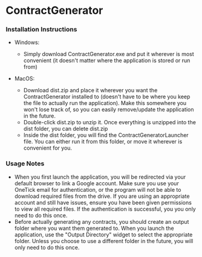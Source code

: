 # ContractGenerator

### Installation Instructions

* Windows:
  * Simply download ContractGenerator.exe and put it wherever is most convenient (it doesn't matter where the application is stored or run from)

* MacOS:
  * Download dist.zip and place it wherever you want the ContractGenerator installed to (doesn't have to be where you keep the file to actually run the application). Make this somewhere you won't lose track of, so you can easily remove/update the application in the future.
  * Double-click dist.zip to unzip it. Once everything is unzipped into the dist folder, you can delete dist.zip
  * Inside the dist folder, you will find the ContractGeneratorLauncher file. You can either run it from this folder, or move it wherever is convenient for you.
   
### Usage Notes
  
* When you first launch the application, you will be redirected via your default browser to link a Google account. Make sure you use your OneTick email for authentication, or the program will not be able to download required files from the drive. If you are using an appropriate account and still have issues, ensure you have been given permissions to view all required files. If the authentication is successful, you you only need to do this once.
* Before actually generating any contracts, you should create an output folder where you want them generated to. When you launch the application, use the "Output Directory" widget to select the appropriate folder. Unless you choose to use a different folder in the future, you will only need to do this once.
